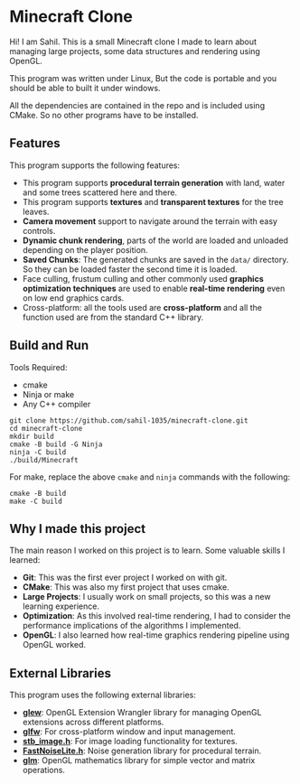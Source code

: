 # Minecraft Clone
Hi! I am Sahil. This is a small Minecraft clone I made to learn about managing large projects, some data structures and rendering using OpenGL.

This program was written under Linux, But the code is portable and you should be able to built it under windows. 

All the dependencies are contained in the repo and is included using CMake. So no other programs have to be installed.
## Features
This program supports the following features:

- This program supports **procedural terrain generation** with land, water and some trees scattered here and there.
- This program supports **textures** and **transparent textures** for the tree leaves.
- **Camera movement** support to navigate around the terrain with easy controls.
- **Dynamic chunk rendering**, parts of the world are loaded and unloaded depending on the player position.
- **Saved Chunks**: The generated chunks are saved in the ```data/``` directory. So they can be loaded faster the second time it is loaded.
- Face culling, frustum culling and other commonly used **graphics optimization techniques** are used to enable **real-time rendering** even on low end graphics cards.
- Cross-platform: all the tools used are **cross-platform** and all the function used are from the standard C++ library.
## Build and Run
Tools Required:
- cmake
- Ninja or make
- Any C++ compiler
```
git clone https://github.com/sahil-1035/minecraft-clone.git
cd minecraft-clone
mkdir build
cmake -B build -G Ninja
ninja -C build
./build/Minecraft
```
For make, replace the above ```cmake``` and ```ninja``` commands with the following:
```
cmake -B build
make -C build
```
## Why I made this project

The main reason I worked on this project is to learn. Some valuable skills I learned:

- **Git**: This was the first ever project I worked on with git.
- **CMake**: This was also my first project that uses cmake.
- **Large Projects**: I usually work on small projects, so this was a new learning experience.
- **Optimization**: As this involved real-time rendering, I had to consider the performance implications of the algorithms I implemented.
- **OpenGL**: I also learned how real-time graphics rendering pipeline using OpenGL worked.

## External Libraries
This program uses the following external libraries:

- [**glew**](https://glew.sourceforge.net/): OpenGL Extension Wrangler library for managing OpenGL extensions across different platforms.
- [**glfw**](https://www.glfw.org/): For cross-platform window and input management. 
- [**stb_image.h**](https://github.com/nothings/stb/blob/master/stb_image.h): For image loading functionality for textures.
- [**FastNoiseLite.h**](https://github.com/Auburn/FastNoiseLite/blob/master/Cpp/FastNoiseLite.h):   Noise generation library for procedural terrain.
- [**glm**](https://github.com/g-truc/glm): OpenGL mathematics library for simple vector and matrix operations.

